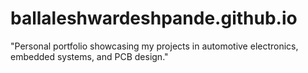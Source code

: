 # ballaleshwardeshpande.github.io
"Personal portfolio showcasing my projects in automotive electronics, embedded systems, and PCB design."
